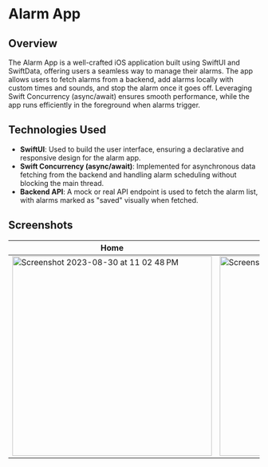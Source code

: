 # Alarm App

## Overview
The Alarm App is a well-crafted iOS application built using SwiftUI and SwiftData, offering users a seamless way to manage their alarms. The app allows users to fetch alarms from a backend, add alarms locally with custom times and sounds, and stop the alarm once it goes off. Leveraging Swift Concurrency (async/await) ensures smooth performance, while the app runs efficiently in the foreground when alarms trigger.


## Technologies Used
- **SwiftUI**: Used to build the user interface, ensuring a declarative and responsive design for the alarm app.
- **Swift Concurrency (async/await)**: Implemented for asynchronous data fetching from the backend and handling alarm scheduling without blocking the main thread.
- **Backend API**: A mock or real API endpoint is used to fetch the alarm list, with alarms marked as "saved" visually when fetched.

## Screenshots
|Home|Add Alert|
|-|-|
|<img width="400" alt="Screenshot 2023-08-30 at 11 02 48 PM" src="https://github.com/user-attachments/assets/773fcf75-d990-4a46-a52f-074a70d82dad">|<img width="400" alt="Screenshot 2023-08-30 at 11 02 48 PM" src="https://github.com/user-attachments/assets/c8d72e31-ab4c-4848-9dce-b3a09056a9a3">|
